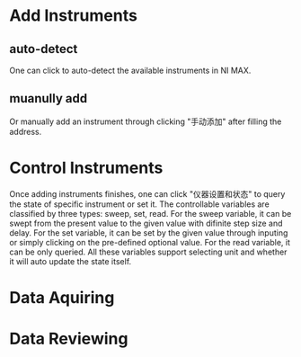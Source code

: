 # Add Instruments

## auto-detect
One can click  to auto-detect the available instruments in NI MAX.

## muanully add
Or manually add an instrument through clicking "手动添加" after filling the address.

# Control Instruments
Once adding instruments finishes, one can click "仪器设置和状态" to query the state of specific instrument or set it.
The controllable variables are classified by three types: sweep, set, read. For the sweep variable, it can be swept from
the present value to the given value with difinite step size and delay. For the set variable, it can be set by the given
value through inputing or simply clicking on the pre-defined optional value. For the read variable, it can be only queried.
All these variables support selecting unit and whether it will auto update the state itself.

# Data Aquiring


# Data Reviewing
